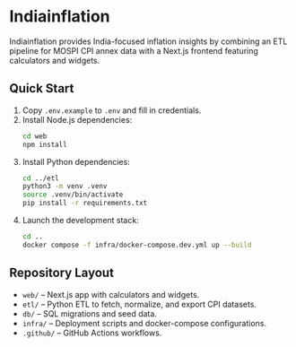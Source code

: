 # Indiainflation

Indiainflation provides India-focused inflation insights by combining an ETL pipeline for MOSPI CPI annex data with a Next.js frontend featuring calculators and widgets.

## Quick Start

1. Copy `.env.example` to `.env` and fill in credentials.
2. Install Node.js dependencies:
   ```bash
   cd web
   npm install
   ```
3. Install Python dependencies:
   ```bash
   cd ../etl
   python3 -m venv .venv
   source .venv/bin/activate
   pip install -r requirements.txt
   ```
4. Launch the development stack:
   ```bash
   cd ..
   docker compose -f infra/docker-compose.dev.yml up --build
   ```

## Repository Layout

- `web/` – Next.js app with calculators and widgets.
- `etl/` – Python ETL to fetch, normalize, and export CPI datasets.
- `db/` – SQL migrations and seed data.
- `infra/` – Deployment scripts and docker-compose configurations.
- `.github/` – GitHub Actions workflows.
